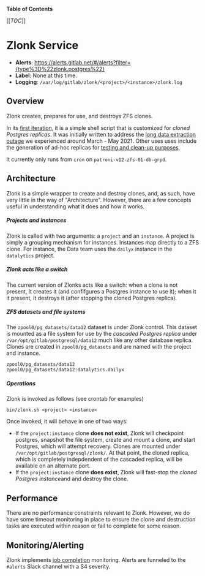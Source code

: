 **Table of Contents**

[[_TOC_]]

#  Zlonk Service
* **Alerts**: https://alerts.gitlab.net/#/alerts?filter={type%3D%22zlonk.postgres%22}
* **Label**: None at this time.
* **Logging**: `/var/log/gitlab/zlonk/<project>/<instance>/zlonk.log`

## Overview

Zlonk creates, prepares for use, and destroys ZFS clones. 

In its [first iteration](https://gitlab.com/gitlab-com/gl-infra/zlonk/-/blob/master/bin/zlonk.sh), it is a simple shell script that is customized for *cloned Postgres replicas*. It was initially written to address the [long data extraction outage](https://gitlab.com/gitlab-data/analytics/-/issues/8576) we experienced around March - May 2021. Other uses uses include the generation of ad-hoc replicas for [testing and clean-up purposes](https://gitlab.com/gitlab-com/gl-infra/production/-/issues/4591).

It currently only runs from `cron` on `patroni-v12-zfs-01-db-grpd`.

## Architecture

Zlonk is a simple wrapper to create and destroy clones, and, as such, have very little in the way of "Architecture". However, there are a few concepts useful in understanding what it does and how it works.

##### Projects and instances

Zlonk is called with two arguments: a `project` and an `instance`. A project is simply a grouping mechanism for instances. Instances map directly to a ZFS clone. For instance, the Data team uses the `dailyx` instance in the `datalytics` project.

##### Zlonk acts like a switch

The current version of Zlonks acts like a switch: when a clone is not present, it creates it (and confifgures a Postgres instance to use it); when it it present, it destroys it (after stopping the cloned Postgres replica).

##### ZFS datasets and file systems

The `zpool0/pg_datasets/data12` dataset is under Zlonk control. This dataset is mounted as a file system for use by the *cascaded Postgres replica* under `/var/opt/gitlab/postgresql/data12` much like any other database replica. Clones are created in `zpool0/pg_datasets` and are named with the project and instance.

```
zpool0/pg_datasets/data12
zpool0/pg_datasets/data12:datalytics.dailyx
```

##### Operations

Zlonk is invoked as follows (see crontab for examples)

```
bin/zlonk.sh <project> <instance>
```

Once invoked, it will behave in one of two ways:

* If the `project:instance` clone **does not exist**, Zlonk will checkpoint postgres, snapshot the file system, create and mount a clone, and start Postgres, which will attempt recovery. Clones are mounted under  `/var/opt/gitlab/postgresql/zlonk/`. At that point, the cloned replica, which is completely indepdendent of the cascaded replica, will be available on an alternate port.
* If the `project:instance` clone **does exist**, Zlonk will fast-stop the *cloned Postgres instance*and and destroy the clone.

## Performance

There are no performance constraints relevant to Zlonk. However, we do have some timeout monitoring in place to ensure the clone and destruction tasks are executed within reason or fail to complete for some reason.

## Monitoring/Alerting

Zlonk implements [job completion](https://gitlab.com/gitlab-com/runbooks/-/blob/master/docs/uncategorized/job_completion.md) monitoring. Alerts are funneled to the `#alerts` Slack channel with a S4 severity.

